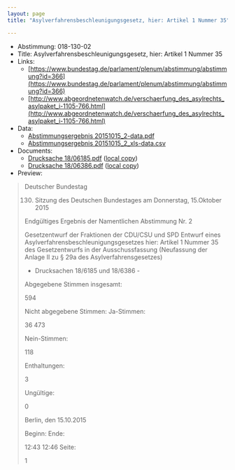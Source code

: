 ```yaml
---
layout: page
title: "Asylverfahrensbeschleunigungsgesetz, hier: Artikel 1 Nummer 35"

---
```


* Abstimmung: 018-130-02
* Title: Asylverfahrensbeschleunigungsgesetz, hier: Artikel 1 Nummer 35
* Links: 
    * [https://www.bundestag.de/parlament/plenum/abstimmung/abstimmung?id=366](https://www.bundestag.de/parlament/plenum/abstimmung/abstimmung?id=366)
    * [http://www.abgeordnetenwatch.de/verschaerfung_des_asylrechts_asylpaket_i-1105-766.html](http://www.abgeordnetenwatch.de/verschaerfung_des_asylrechts_asylpaket_i-1105-766.html)
* Data: 
    * [Abstimmungsergebnis 20151015_2-data.pdf](/res/abstimmungsliste/20151015_2-data.pdf)
    * [Abstimmungsergebnis 20151015_2_xls-data.csv](/res/abstimmungsliste/analyses/20151015_2_xls-data.csv)
* Documents: 
    * [Drucksache 18/06185.pdf](http://dip21.bundestag.de/dip21/btd/18/061/1806185.pdf) ([local copy](/res/abstimmungsdaten/018-130-02/1806185.pdf))
    * [Drucksache 18/06386.pdf](http://dip21.bundestag.de/dip21/btd/18/063/1806386.pdf) ([local copy](/res/abstimmungsdaten/018-130-02/1806386.pdf))
* Preview: 
> Deutscher Bundestag
> 
> 130. Sitzung des Deutschen Bundestages
> am Donnerstag, 15.Oktober 2015
> 
> Endgültiges Ergebnis der Namentlichen Abstimmung Nr. 2
> 
> Gesetzentwurf der Fraktionen der CDU/CSU und SPD
> Entwurf eines Asylverfahrensbeschleunigungsgesetzes
> hier: Artikel 1 Nummer 35 des Gesetzentwurfs in der Ausschussfassung (Neufassung der
> Anlage II zu § 29a des Asylverfahrensgesetzes)
> - Drucksachen 18/6185 und 18/6386 -
> 
> Abgegebene Stimmen insgesamt:
> 
> 594
> 
> Nicht abgegebene Stimmen:
> Ja-Stimmen:
> 
> 36
> 473
> 
> Nein-Stimmen:
> 
> 118
> 
> Enthaltungen:
> 
> 3
> 
> Ungültige:
> 
> 0
> 
> Berlin, den 15.10.2015
> 
> Beginn:
> Ende:
> 
> 12:43
> 12:46
> Seite:
> 
> 1
> 
> 
